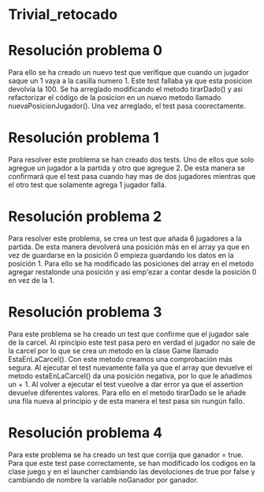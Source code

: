# Trivial_retocado

# Resolución problema 0

Para ello se ha creado un nuevo test que verifique que cuando un jugador saque un 1 vaya a la casilla numero 1. Este test fallaba ya que esta posicion devolvía la 100. Se ha arreglado modificando el metodo tirarDado() y asi refactorizar el código de la posicion en un nuevo metodo llamado nuevaPosicionJugador(). Una vez arreglado, el test pasa coorectamente. 

# Resolución problema 1

Para resolver este problema se han creado dos tests. Uno de ellos que solo agregue un jugador a la partida y otro que agregue 2. De esta manera se confirmará que el test pasa cuando hay mas de dos jugadores mientras que el otro test que solamente agrega 1 jugador falla.

# Resolución problema 2

Para resolver este problema, se crea un test que añada 6 jugadores a la partida. De esta manera devolverá una posición más en el array ya que en vez de guardarse en la posición 0 empieza guardando los datos en la posición 1. Para ello se ha modificado las posiciones del array en el metodo agregar restalonde una posición y asi emp'ezar a contar desde la posición 0 en vez de la 1.

# Resolución problema 3

Para este problema se ha creado un test que confirme que el jugador sale de la carcel. Al rpincipio este test pasa pero en verdad el jugador no sale de la carcel por lo que se crea un metodo en la clase Game llamado EstaEnLaCarcel(). Con este metodo creamos una comprobación más segura. Al ejecutar el test nuevamente falla ya que el array que devuelve el metodo estaEnLaCarcel() da una posición negativa, por lo que le añadimos un + 1. Al volver a ejecutar el test vueolve a dar error ya que el assertion devuelve diferentes valores. Para ello en el metodo tirarDado se le añade una fila nueva al principio y de esta manera el test pasa sin nungún fallo.

# Resolución problema 4

Para este problema se ha creado un test que corrija que ganador = true. Para que este test pase correctamente, se han modificado los codigos en la clase juego y en el launcher cambiando las devoluciones de true por false y cambiando de nombre la variable noGanador por ganador.